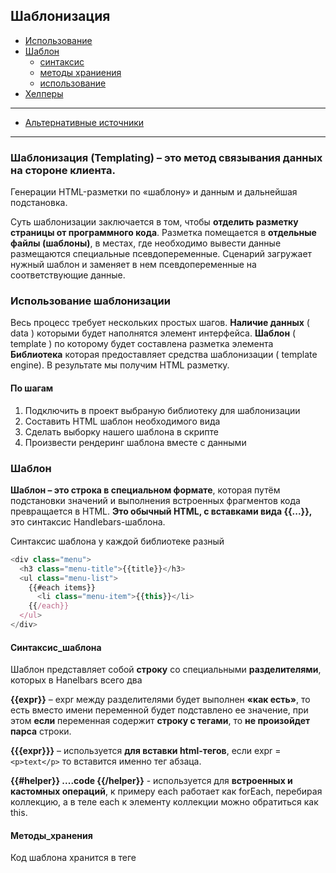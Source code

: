 ## Шаблонизация

- [Использование](#Использование_шаблонизации)
- [Шаблон](#Шаблон)
  - [синтаксис](#Синтаксис_шаблона)
  - [методы храниения](#Методы_хранения)
  - [использование](#Использование_шаблона)
- [Хелперы](#Helpers)
------------
- [Альтернативные источники](#Альтернативные_источники)
------------

### Шаблонизация (Templating) – это метод связывания данных на стороне клиента. 

Генерации HTML-разметки по «шаблону» и данным и дальнейшая подстановка.  

Суть шаблонизации заключается в том, чтобы **отделить разметку страницы от программного кода**.
Разметка помещается в **отдельные файлы (шаблоны)**, в местах, где необходимо вывести данные размещаются специальные псевдопеременные. 
Сценарий загружает нужный шаблон и заменяет в нем псевдопеременные на соответствующие данные.

### Использование шаблонизации

Весь процесс требует нескольких простых шагов. 
**Наличие данных** ( data ) которыми будет наполнятся элемент интерфейса. 
**Шаблон** ( template ) по которому будет составлена разметка элемента
**Библиотека** которая предоставляет средства шаблонизации ( template engine). 
В результате мы получим HTML разметку.

#### По шагам
1. Подключить в проект выбраную библиотеку для шаблонизации
2. Составить HTML шаблон необходимого вида
3. Сделать выборку нашего шаблона в скрипте
4. Произвести рендеринг шаблона вместе с данными

### Шаблон

**Шаблон – это строка в специальном формате**, которая путём подстановки значений и выполнения встроенных фрагментов кода превращается в HTML.
**Это обычный HTML, с вставками вида {{...}},** это синтаксис Handlebars-шаблона.

Синтаксис шаблона у каждой библиотеке разный

```javascript
<div class="menu">
  <h3 class="menu-title">{{title}}</h3>
  <ul class="menu-list">
    {{#each items}}
      <li class="menu-item">{{this}}</li>
    {{/each}}
  </ul>
</div>
```
####  Синтаксис_шаблона

Шаблон представляет собой **строку** со специальными **разделителями**, которых в Hanelbars всего два

**{{expr}}** – expr между разделителями будет выполнен **«как есть»**, то есть вместо имени переменной будет подставлено ее значение, при этом **если** переменная содержит **строку с тегами**, то **не произойдет парса** строки.

**{{{expr}}}** – используется **для вставки html-тегов**, если expr = `<p>text</p>` то вставится именно тег абзаца.

**{{#helper}} ....code {{/helper}}** - используется для **встроенных и кастомных операций**, к примеру each работает как forEach, перебирая коллекцию, а в теле each к элементу коллекции можно обратиться как this.


#### Методы_хранения

Код шаблона хранится в теге <template>. Браузер НЕ РЕНДЕРИИТ тег <template>.

```html
<template id="menu">
  <div class="menu">
    <h3 class="menu-title">{{title}}</h3>
    <ul class="menu-list">
      {{#each items}}
        <li class="menu-item">{{this}}</li>
      {{/each}}
    </ul>
  </div>
</template>
```


Большинство библиотек **поддерживают** как **встроенные**, так и **внешние** шаблоны. 

**Встроенные** шаблоны **подходят**, **когда** у нас очень **мало шаблонов**, или мы знаем, что мы будем использовать включенные шаблоны при загрузке каждой страницы, но обычно наши шаблоны должны быть внешними.

**Внешние** шаблоны имеют много преимуществ, главным образом в том, что шаблоны никогда не будут загружаться клиенту, если они не нужны на странице. 

### Использование_шаблона

#### 1) Добавить в проект бибилиотеку

1 способ - Скачиваем файл библиотеки и подключить его в index.html
2 способ - CDN сервис, линкуем в <head>
3 способ - поставить библиотеку как npm- пакет

Установка [Handlebars](https://handlebarsjs.com/installation.html)

Ссылки [СDN](https://cdnjs.com/libraries/handlebars.js) 


Перед закрывающим тегом body и перед нашим файлом скриптов, добавить еще один тег script.
```javascript
<script src="https://cdnjs.cloudflare.com/ajax/libs/handlebars.js/4.0.12/handlebars.min.js"></script>
```

#### 2) Составить HTML шаблон необходимого вида

Составить необходимую HTML разметку и проставить "окна вывода"

#### 3) Сделать выборку шаблона в скрипте

Отбираем по селектору тег родитель <template> в котором хранится нужная нам разметка. 
В {{javascript переменная}}, в скобки подставляем те данные которые нам нужны.(значения переменных, объектов,функций и т.п)

```javascript
<template id="menu-template">
  <div class="menu">
    <h3 class="menu-title">{{title}}</h3>
    <ul class="menu-list">
      {{#each items}}
        <li class="menu-item">{{this}}</li>
      {{/each}}
    </ul>
  </div>
</template>
```

Далее вытягиваем из него размеку через .innerHTML , затем обрезаем лишние пробелы меодом .trim()

```javascript
const source = document.querySelector('#menu-template').innerHTML.trim();
```

#### 4) Произвести рендеринг шаблона с данными

Для работы с шаблоном в библиотеке Handlebars есть функция compile. Эта функция запускает «компиляцию» шаблона source и возвращает результат в виде функции, которую далее можно запустить с данными и получить строку-результат.

```javascript
Handlebars.compile(source)
```

Вызов **Handlebars.compile(source)** разбивает html-строку по разделителям и, при помощи new Function создаёт на её основе JavaScript-функцию. 
Тело этой функции создаётся таким образом, что код, который в шаблоне оформлен как {{...}} – попадает в неё «как есть», а переменные и текст прибавляются к специальному временному «буферу», который в итоге возвращается.

```javascript
// объект с данными, которые будем использовать
const menuData = {
  title: 'Eat it createElement, templates rule!',
  items: ['Handlebars', 'LoDash', 'Pug', 'EJS', 'lit-html']
};

// отбираем нужную разметку
const source = document.querySelector('#menu-template').innerHTML.trim();

// подготавливаем разметку, передав ее в специальную функцию, которая разбивает разметку по разделителям 
const template = Handlebars.compile(source); // тут функция с HTML разметкой и буфер который готов принять входныеданные для подстановки в "окна"


// в переменную markup запишем результат работы функции-шаблона template
// аргументом будет наш объект, из которого подставятся данные
const markup = template(menuData); // тут разметка с подставленными данными

// в HTML выбираем родителя, куда будем подсталять разметку с данными 
const container = document.querySelector('#menu-container');

// выведем туда результат  
container.insertAdjacementHTML ('afterbegin', markup);
```

### Helpers

Handlebars-хелпер представляет собой простой идентификатор, за которым следуют ноль или более параметров (через пробел). Каждый параметр представляет собой handlebars-выражение. Параметром хелпера может также являться простая строка, число или логическое значение. Хелпер производит определенные операции с параметрами и возвращает HTML код.

#### Встроенные хелперы 

Описание на [Handlebars](http://handlebarsjs.com/builtin_helpers.html)

### if 
используйте этот хелпер **для вывода блока по условию**. 
Если его аргумент возвращает false, undefined, null, "", 0, или [], блок **не будет** отрисован и перейдет дальше в else .

```javascript
<div class="entry">
  {{#if author}}
    <h1>{{firstName}} {{lastName}}</h1>
  {{else}}
    <h1>Автор неизвестен</h1>
  {{/if}}
</div>
```

### unless 
используйте этот хелпер как обратный хелперу if. 
Блок **будет выведен**, если выражение **вернет ложное значение**.

```javascript
<div class="entry">
  {{#unless license}}
  <h3 class="warning">ВНИМАНИЕ: Эта запись не имеет лицензии!</h3>
  {{/unless}}
</div>
```

### each 
используйте этот хелпер для перебора списков. работает аналогично циклу forEach
Внутри блока можно использовать thisссылку на элемент, который повторяется/текущий елемент 

```javascript
<ul class="people_list">
  {{#each контекст}}
    <li>{{this}}</li>  // ссылка на текущий елемент
    <li>{{поле контекста}}</li> // если более глубокая вложенность
   {{/each}}
</ul>
``` 
#### Собственные хелперы

Пользовательские хелперы должны быть зарегистрированы до того, как будет использован шаблон. Различают два типа пользовательских хелперов: хелперы-функции и хелперы-блоки.


[getinstance](https://getinstance.info/articles/tools/custom-handlebars-helpers/)
 

------------


### Альтернативные_источники

[Habr](https://habr.com/post/273581/)

[getinstance](https://getinstance.info/articles/tools/introduction-to-handlebars/)
